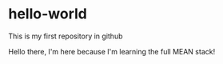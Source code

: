 # hello-world
This is my first repository in github


Hello there, I'm here because I'm learning the full MEAN stack!
